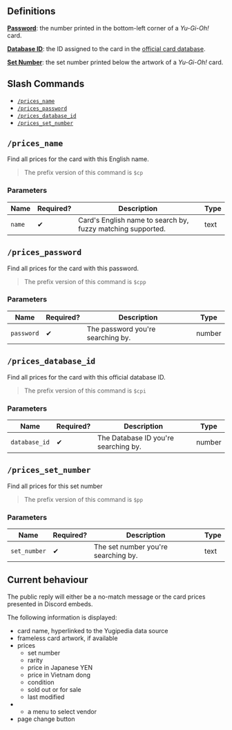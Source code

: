 ## Definitions

[**Password**](https://yugipedia.com/wiki/Password): the number printed in the bottom-left corner of a _Yu-Gi-Oh!_ card.

[**Database ID**](https://yugipedia.com/wiki/List_of_cards_by_Konami_index_number_(4007%E2%80%935000)): the ID assigned to the card in the [official card database](https://www.db.yugioh-card.com/).

[**Set Number**](https://yugipedia.com/wiki/Card_Number): the set number printed below the artwork of a _Yu-Gi-Oh!_ card.

## Slash Commands

- [`/prices_name`](#prices_name)
- [`/prices_password`](#prices_password)
- [`/prices_database_id`](#prices_database_id)
- [`/prices_set_number`](#prices_set_number)

## `/prices_name`

Find all prices for the card with this English name.

> The prefix version of this command is `$cp`

### Parameters

Name | Required? | Description | Type
--- | --- | --- | ---
`name` | ✔ | Card's English name to search by, fuzzy matching supported. | text

## `/prices_password`

Find all prices for the card with this password.

> The prefix version of this command is `$cpp`

### Parameters

Name | Required? | Description | Type
--- | --- | --- | ---
`password` | ✔ | The password you're searching by. | number

## `/prices_database_id`

Find all prices for the card with this official database ID.

> The prefix version of this command is `$cpi`

### Parameters

Name | Required? | Description | Type
--- | --- | --- | ---
`database_id` | ✔ | The Database ID you're searching by. | number

## `/prices_set_number`

Find all prices for this set number

> The prefix version of this command is `$pp`

### Parameters

Name | Required? | Description | Type
--- | --- | --- | ---
`set_number` | ✔ | The set number you're searching by. | text

## Current behaviour

The public reply will either be a no-match message or the card prices presented in
Discord embeds.

The following information is displayed:

- card name, hyperlinked to the Yugipedia data source
- frameless card artwork, if available
- prices
  - set number
  - rarity
  - price in Japanese YEN
  - price in Vietnam dong
  - condition
  - sold out or for sale
  - last modified
- - a menu to select vendor
- page change button
